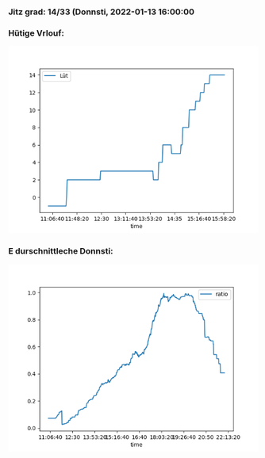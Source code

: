 ### Jitz grad: 14/33 (Donnsti, 2022-01-13 16:00:00

### Hütige Vrlouf:
![Graph](Today.png)

### E durschnittleche Donnsti:
![Graph](Donnsti.png)